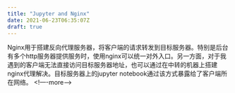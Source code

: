 ```yaml
---
title: "Jupyter and Nginx"
date: 2021-06-23T06:35:07Z
draft: true
---
```


Nginx用于搭建反向代理服务器，将客户端的请求转发到目标服务器。特别是后台有多个http服务器提供服务时，使用nginx可以统一对外入口。另一方面，对于我遇到的客户端无法直接访问目标服务器地址，也可以通过在中转的机器上搭建nginx代理解决。目标服务器上的jupyter notebook通过该方式暴露给了客户端所在网络。
<!—-more—->

